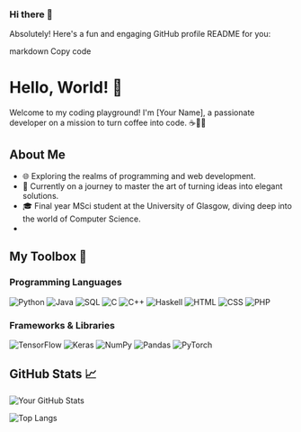 ### Hi there 👋

<!--
**holly-hewitt/holly-hewitt** is a ✨ _special_ ✨ repository because its `README.md` (this file) appears on your GitHub profile.

Here are some ideas to get you started:

- 🔭 I’m currently working on ...
- 🌱 I’m currently learning ...
- 👯 I’m looking to collaborate on ...
- 🤔 I’m looking for help with ...
- 💬 Ask me about ...
- 📫 How to reach me: ...
- 😄 Pronouns: ...
- ⚡ Fun fact: ...
-->


Absolutely! Here's a fun and engaging GitHub profile README for you:

markdown
Copy code
# Hello, World! 👋

Welcome to my coding playground! I'm [Your Name], a passionate developer on a mission to turn coffee into code. ☕️👨‍💻

## About Me

- 🌐 Exploring the realms of programming and web development.
- 🚀 Currently on a journey to master the art of turning ideas into elegant solutions.
- 🎓 Final year MSci student at the University of Glasgow, diving deep into the world of Computer Science.
- 
## My Toolbox 🧰

### Programming Languages
![Python](https://img.shields.io/badge/Python-%233776AB.svg?&style=for-the-badge&logo=python&logoColor=white)
![Java](https://img.shields.io/badge/Java-%23007396.svg?&style=for-the-badge&logo=java&logoColor=white)
![SQL](https://img.shields.io/badge/SQL-%2300758F.svg?&style=for-the-badge&logo=sqlite&logoColor=white)
![C](https://img.shields.io/badge/C-%2300599C.svg?&style=for-the-badge&logo=c&logoColor=white)
![C++](https://img.shields.io/badge/C++-%2300599C.svg?&style=for-the-badge&logo=c%2B%2B&logoColor=white)
![Haskell](https://img.shields.io/badge/Haskell-%230871B6.svg?&style=for-the-badge&logo=haskell&logoColor=white)
![HTML](https://img.shields.io/badge/HTML-%23E34F26.svg?&style=for-the-badge&logo=html5&logoColor=white)
![CSS](https://img.shields.io/badge/CSS-%231572B6.svg?&style=for-the-badge&logo=css3&logoColor=white)
![PHP](https://img.shields.io/badge/PHP-%23777BB4.svg?&style=for-the-badge&logo=php&logoColor=white)

### Frameworks & Libraries
![TensorFlow](https://img.shields.io/badge/TensorFlow-%23FF6F00.svg?&style=for-the-badge&logo=tensorflow&logoColor=white)
![Keras](https://img.shields.io/badge/Keras-%23D00000.svg?&style=for-the-badge&logo=keras&logoColor=white)
![NumPy](https://img.shields.io/badge/NumPy-%23013243.svg?&style=for-the-badge&logo=numpy&logoColor=white)
![Pandas](https://img.shields.io/badge/Pandas-%23150458.svg?&style=for-the-badge&logo=pandas&logoColor=white)
![PyTorch](https://img.shields.io/badge/PyTorch-%23EE4C2C.svg?&style=for-the-badge&logo=pytorch&logoColor=white)

## GitHub Stats 📈

![Your GitHub Stats](https://github-readme-stats.vercel.app/api?username=holly-hewitt&show_icons=true&count_private=true&hide=stars&theme=radical)

![Top Langs](https://github-readme-stats.vercel.app/api/top-langs/?username=holly-hewitt&layout=compact&theme=radical)

